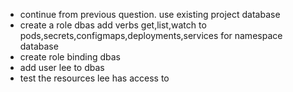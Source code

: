 - continue from previous question. use existing project database
- create a role dbas add verbs get,list,watch to pods,secrets,configmaps,deployments,services for namespace database
- create role binding  dbas
- add user lee to dbas
- test the resources lee has access to
